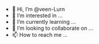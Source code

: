 - 👋 Hi, I’m @veen-Lurn
- 👀 I’m interested in ...
- 🌱 I’m currently learning ...
- 💞️ I’m looking to collaborate on ...
- 📫 How to reach me ...

<!---
veen-Lurn/veen-Lurn is a ✨ special ✨ repository because its `README.md` (this file) appears on your GitHub profile.
You can click the Preview link to take a look at your changes.
--->
